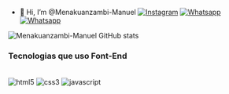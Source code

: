 - 👋 Hi, I’m @Menakuanzambi-Manuel
[![Instagram]( 	https://img.shields.io/badge/Instagram-E4405F?style=for-the-badge&logo=instagram&logoColor=white)](https://instagram.com/mena_chinho)
[![Whatsapp]( 	https://img.shields.io/badge/WhatsApp-25D366?style=for-the-badge&logo=whatsapp&logoColor=white)](https://whatsapp.com/menachinho)
[![Whatsapp]( 	 	https://img.shields.io/badge/Facebook-1877F2?style=for-the-badge&logo=facebook&logoColor=white)](https://whatsapp.com/menachinho)

![Menakuanzambi-Manuel GitHub stats](https://github-readme-stats.vercel.app/api?username=menakuanzambi-manuel&show_icons=true&theme=radical)

### Tecnologias que uso Font-End
<div style="display: inline_block"> <br/>
    <img align="center" alt="html5" src="https://img.shields.io/badge/HTML5-E34F26?style=for-the-badge&logo=html5&logoColor=white"/>    
   <img align="center" alt="css3" src=" 	https://img.shields.io/badge/CSS3-1572B6?style=for-the-badge&logo=css3&logoColor=white"/>
   <img align="center" alt="javascript" src=" 	https://img.shields.io/badge/JavaScript-F7DF1E?style=for-the-badge&logo=javascript&logoColor=black"/>
</div>
